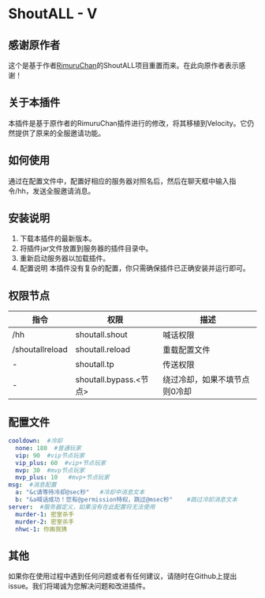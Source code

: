 # ShoutALL - V

## 感谢原作者
 这个是基于作者[RimuruChan](https://github.com/RimuruChan/ShoutAll)的ShoutALL项目重置而来。在此向原作者表示感谢！

## 关于本插件
 本插件是基于原作者的RimuruChan插件进行的修改，将其移植到Velocity。它仍然提供了原来的全服邀请功能。

## 如何使用
 通过在配置文件中，配置好相应的服务器对照名后，然后在聊天框中输入指令/hh，发送全服邀请消息。

## 安装说明
  1. 下载本插件的最新版本。
  2. 将插件jar文件放置到服务器的插件目录中。
  3. 重新启动服务器以加载插件。
  4. 配置说明
 本插件没有复杂的配置，你只需确保插件已正确安装并运行即可。

## 权限节点

| 指令                      | 权限                   | 描述                   |
| ------------------------ | ---------------------- | ---------------------- |
| /hh          | shoutall.shout           | 喊话权限           |
| /shoutallreload          | shoutall.reload           | 重载配置文件           |
| -          | shoutall.tp           | 传送权限           |
| -          | shoutall.bypass.<节点>           |  绕过冷却，如果不填节点则0冷却       |



## 配置文件 
```yaml
cooldown:  #冷却
  none: 180  #普通玩家
  vip: 90  #vip节点玩家
  vip_plus: 60  #vip+节点玩家
  mvp: 30  #mvp节点玩家
  mvp_plus: 10   #mvp+节点玩家
msg:  #消息配置
  a: "&c请等待冷却@sec秒"   #冷却中消息文本
  b: "&a喊话成功！您有@permission特权，跳过@msec秒"    #跳过冷却消息文本
server:  #服务器定义，如果没有在此配置将无法使用
  murder-1: 密室杀手    
  murder-2: 密室杀手
  nhwc-1: 你画我猜
```

## 其他
  如果你在使用过程中遇到任何问题或者有任何建议，请随时在Github上提出issue。我们将竭诚为您解决问题和改进插件。
